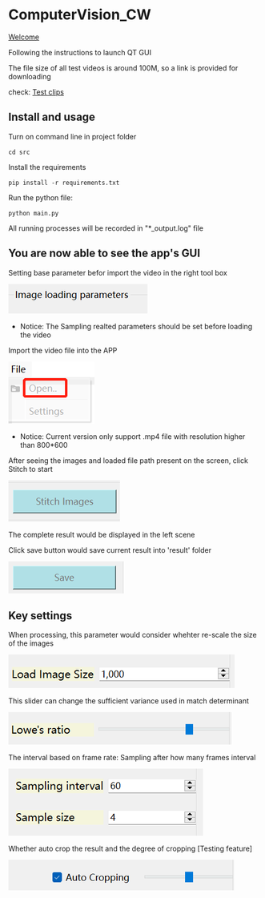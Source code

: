 # ComputerVision_CW

[Welcome](https://moodle.nottingham.ac.uk/login/index.php)

Following the instructions to launch QT GUI

The file size of all test videos is around 100M, so a link is provided for downloading

check: [Test clips](https://drive.google.com/file/d/1jK4H_lxSZ69t4TE1AyW6gVcV6FwTN3Kg/view?usp=sharing)

## Install and usage
 
Turn on command line in project folder

```
cd src
```

Install the requirements    

```
pip install -r requirements.txt
```
  
Run the python file:

```
python main.py
```
All running processes will be recorded in "*_output.log" file

## You are now able to see the app's GUI

Setting base parameter befor import the video in the right tool box

![Right tool box](./md_imgs/rightBox.png)

- Notice: The Sampling realted parameters should be set before loading the video

Import the video file into the APP

![Import](./md_imgs/import.png)

- Notice: Current version only support .mp4 file with resolution higher than 800*600

After seeing the images and loaded file path present on the screen, click Stitch to start

![stitch](./md_imgs/button_stitch.png)

The complete result would be displayed in the left scene

Click save button would save current result into 'result' folder

![Save](./md_imgs/button_save.png)

## Key settings

When processing, this parameter would consider whehter re-scale the size of the images

![Re-size](./md_imgs/resize.png)

This slider can change the sufficient variance used in match determinant

![L-ratio](./md_imgs/lratio.png)

The interval based on frame rate: Sampling after how many frames interval

![Sampling](./md_imgs/sampling.png)

Whether auto crop the result and the degree of cropping [Testing feature]

![Auto cropping](./md_imgs/crop.png)
